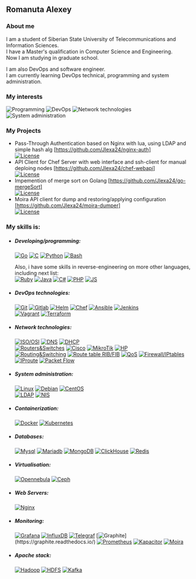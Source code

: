 ## Romanuta Alexey
### About me
I am a student of Siberian State University of Telecommunications and Information Sciences.  
I have a Master's qualification in Computer Science and Engineering.  
Now I am studying in graduate school.

I am also DevOps and software engineer.  
I am currently learning DevOps technical, programming and system administration.

### My interests
![Programming](https://img.shields.io/badge/-Programming-232830?style=for-the-badge) ![DevOps](https://img.shields.io/badge/-DevOps-232830?style=for-the-badge&logo=DevOps) ![Network technologies](https://img.shields.io/badge/-Network%20technologies-232830?style=for-the-badge) ![System administration](https://img.shields.io/badge/-System%20administration-232830?style=for-the-badge)

### My Projects
 - Pass-Through Authentication based on Nginx with lua, using LDAP and simple hash alg [https://github.com/JIexa24/nginx-auth]  
 [![License](https://img.shields.io/github/license/JIexa24/nginx-auth)](https://github.com/JIexa24/nginx-auth/blob/master/LICENSE)  
 - API Client for Chef Server with web interface and ssh-client for manual deploing nodes [https://github.com/JIexa24/chef-webapi]  
 [![License](https://img.shields.io/github/license/JIexa24/chef-webapi)](https://github.com/JIexa24/chef-webapi/blob/master/LICENSE) 
 - Impemention of merge sort on Golang [https://github.com/JIexa24/go-mergeSort]  
 [![License](https://img.shields.io/github/license/JIexa24/go-mergeSort)](https://github.com/JIexa24/go-mergeSort/blob/master/LICENSE)  
 - Moira API client for dump and restoring/applying configuration [https://github.com/JIexa24/moira-dumper]  
 [![License](https://img.shields.io/github/license/JIexa24/moira-dumper)](https://github.com/JIexa24/moira-dumper/blob/master/LICENSE)  

### My skills is:
- ##### Developing/programming:
  [![Go](https://img.shields.io/badge/-Golang-232830?style=fflat-square&logo=Go&logoColor=6296CC)](https://golang.org/)
  [![C](https://img.shields.io/badge/-C-232830?style=fflat-square&logo=C&logoColor=6296CC)](https://en.wikipedia.org/wiki/C_(programming_language))
  [![Python](https://img.shields.io/badge/-Python-232830?style=fflat-square&logo=Python&logoColor=6296CC)](https://www.python.org/)
  [![Bash](https://img.shields.io/badge/-Bash-232830?style=fflat-square&logo=GNU%20Bash&logoColor=6296CC)](https://www.gnu.org/software/bash/)

  Also, i have some skills in reverse-engineering on more other languages, including next list:  
  [![Ruby](https://img.shields.io/badge/-Ruby-232830?style=fflat-square&logo=Ruby&logoColor=6296CC)](https://www.ruby-lang.org/)
  [![Java](https://img.shields.io/badge/-Java-232830?style=fflat-square&logo=Java&logoColor=6296CC)](https://java.com/)
  [![C#](https://img.shields.io/badge/-C%20Sharp-232830?style=fflat-square&logo=.Net&logoColor=6296CC)](https://github.com/JIexa24)
  [![PHP](https://img.shields.io/badge/-PHP-232830?style=fflat-square&logo=PHP&logoColor=6296CC)](https://php.net)
  [![JS](https://img.shields.io/badge/-JavaScript-232830?style=fflat-square&logo=javascript&logoColor=6296CC)](https://javascript.com)
- ##### DevOps technologies:
  [![Git](https://img.shields.io/badge/-Git-232830?style=fflat-square&logo=git&logoColor=6296CC)](https://git-scm.com/)
  [![Gitlab](https://img.shields.io/badge/-Gitlab%20with%20CI/CD-232830?style=fflat-square&logo=Gitlab&logoColor=6296CC)](https://gitlab.com)
  [![Helm](https://img.shields.io/badge/-Helm-232830?style=fflat-square&logo=Helm&logoColor=6296CC)](https://helm.sh/)
  [![Chef](https://img.shields.io/badge/-Chef-232830?style=fflat-square&logo=Chef&logoColor=6296CC)](https://www.chef.io/)
  [![Ansible](https://img.shields.io/badge/-Ansible-232830?style=fflat-square&logo=Ansible&logoColor=6296CC)](https://www.ansible.com/)
  [![Jenkins](https://img.shields.io/badge/-Jenkins-232830?style=fflat-square&logo=Jenkins&logoColor=6296CC)](https://www.jenkins.io/)  
  [![Vagrant](https://img.shields.io/badge/-Vagrant-232830?style=fflat-square&logo=Vagrant&logoColor=6296CC)](//www.vagrantup.com/)
  [![Terraform](https://img.shields.io/badge/-Terraform-232830?style=fflat-square&logo=Terraform&logoColor=6296CC)](//www.terraform.io/)
- ##### Network technologies:
  [![ISO/OSI](https://img.shields.io/badge/-ISO/OSI-232830?style=fflat-square&logo=&logoColor=6296CC)](https://github.com/JIexa24)
  [![DNS](https://img.shields.io/badge/-DNS%20(bind)-232830?style=fflat-square&logo=&logoColor=6296CC)](https://github.com/JIexa24)
  [![DHCP](https://img.shields.io/badge/-DHCP-232830?style=fflat-square&logo=&logoColor=6296CC)](https://github.com/JIexa24)  
  [![Routers&Switches](https://img.shields.io/badge/-Routers&Switches-232830?style=fflat-square&logo=&logoColor=6296CC)](https://github.com/JIexa24)
  [![Cisco](https://img.shields.io/badge/-Cisco-232830?style=fflat-square&logo=Cisco&logoColor=6296CC)](https://www.cisco.com/)
  [![MikroTik](https://img.shields.io/badge/-MikroTik-232830?style=fflat-square&logo=&logoColor=6296CC)](https://mikrotik.com/)
  [![HP](https://img.shields.io/badge/-HP-232830?style=fflat-square&logo=HP&logoColor=6296CC)](https://www.hp.com/)  
  [![Routing&Switching](https://img.shields.io/badge/-Routing&Switching-232830?style=fflat-square&logo=&logoColor=6296CC)](https://github.com/JIexa24)
  [![Route table RIB/FIB](https://img.shields.io/badge/-Route%20table%20RIB/FIB-232830?style=fflat-square&logo=&logoColor=6296CC)](https://github.com/JIexa24)
  [![QoS](https://img.shields.io/badge/-QoS-232830?style=fflat-square&logo=&logoColor=6296CC)](https://github.com/JIexa24)
  [![Firewall/IPtables](https://img.shields.io/badge/-Firewall/IPtables-232830?style=fflat-square&logo=&logoColor=6296CC)](https://github.com/JIexa24)
  [![IProute](https://img.shields.io/badge/-IProute-232830?style=fflat-square&logo=&logoColor=6296CC)](https://github.com/JIexa24)
  [![Packet Flow](https://img.shields.io/badge/-Packet%20Flow-232830?style=fflat-square&logo=&logoColor=6296CC)](https://github.com/JIexa24)
- ##### System administration:
  [![Linux](https://img.shields.io/badge/-Linux-232830?style=fflat-square&logo=Linux&logoColor=6296CC)](https://www.linux.org/)
  [![Debian](https://img.shields.io/badge/-Debian-232830?style=fflat-square&logo=Debian&logoColor=6296CC)](https://www.debian.org/)
  [![CentOS](https://img.shields.io/badge/-CentOS-232830?style=fflat-square&logo=CentOS&logoColor=6296CC)](https://www.centos.org/)  
  [![LDAP](https://img.shields.io/badge/-LDAP-232830?style=fflat-square&logo=&logoColor=6296CC)](https://wikipedia.org/wiki/LDAP)
  [![NIS](https://img.shields.io/badge/-NIS-232830?style=fflat-square&logo=&logoColor=6296CC)](https://wikipedia.org/wiki/Network_information_system)

- ##### Containerization:
  [![Docker](https://img.shields.io/badge/-Docker-232830?style=fflat-square&logo=Docker&logoColor=6296CC)](https://www.docker.com/)
  [![Kubernetes](https://img.shields.io/badge/-Kubernetes-232830?style=fflat-square&logo=Kubernetes&logoColor=6296CC)](https://kubernetes.io/)
- ##### Databases:
  [![Mysql](https://img.shields.io/badge/-Mysql-232830?style=fflat-square&logo=Mysql&logoColor=6296CC)](https://www.mysql.com/)
  [![Mariadb](https://img.shields.io/badge/-Mariadb-232830?style=fflat-square&logo=Mariadb&logoColor=6296CC)](https://mariadb.org/)
  [![MongoDB](https://img.shields.io/badge/-MongoDB-232830?style=fflat-square&logo=MongoDB&logoColor=6296CC)](https://www.mongodb.com/)
  [![ClickHouse](https://img.shields.io/badge/-ClickHouse-232830?style=fflat-square&logo=&logoColor=6296CC)](https://clickhouse.com/)
  [![Redis](https://img.shields.io/badge/-Redis-232830?style=fflat-square&logo=Redis&logoColor=6296CC)](https://redis.io/)
- ##### Virtualisation:
  [![Opennebula](https://img.shields.io/badge/-Opennebula-232830?style=fflat-square&logo=Opennebula&logoColor=6296CC)](https://opennebula.io/)
  [![Ceph](https://img.shields.io/badge/-Ceph-232830?style=fflat-square&logo=Ceph&logoColor=6296CC)](https://ceph.com/)
- ##### Web Servers:
  [![Nginx](https://img.shields.io/badge/-Nginx-232830?style=fflat-square&logo=Nginx&logoColor=6296CC)](https://nginx.org/)
- ##### Monitoring:
  [![Grafana](https://img.shields.io/badge/-Grafana-232830?style=fflat-square&logo=Grafana&logoColor=6296CC)](https://grafana.com/)
  [![InfluxDB](https://img.shields.io/badge/-InfluxDB-232830?style=fflat-square&logo=InfluxDB&logoColor=6296CC)](https://www.influxdata.com/products/influxdb/)
  [![Telegraf](https://img.shields.io/badge/-Telegraf-232830?style=fflat-square&logo=Telegraph&logoColor=6296CC)](https://www.influxdata.com/time-series-platform/telegraf/)
  [![Graphite](https://img.shields.io/badge/-Graphite%20(Lomik's)-232830?style=fflat-square&logo=&logoColor=6296CC)](https://graphite.readthedocs.io/)
  [![Prometheus](https://img.shields.io/badge/-Prometheus-232830?style=fflat-square&logo=Prometheus&logoColor=6296CC)](https://prometheus.io/)
  [![Kapacitor](https://img.shields.io/badge/-Kapacitor-232830?style=fflat-square&logo=&logoColor=6296CC)](https://github.com/influxdata/kapacitor)
  [![Moira](https://img.shields.io/badge/-Moira%20(Alerting)-232830?style=fflat-square&logo=&logoColor=6296CC)](https://moira.readthedocs.io/)
- ##### Apache stack:
  [![Hadoop](https://img.shields.io/badge/-Hadoop-232830?style=fflat-square&logo=&logoColor=6296CC)](https://hadoop.apache.org/)
  [![HDFS](https://img.shields.io/badge/-HDFS-232830?style=fflat-square&logo=&logoColor=6296CC)](https://hadoop.apache.org/)
  [![Kafka](https://img.shields.io/badge/-Kafka-232830?style=fflat-square&logo=Apache%20Kafka&logoColor=6296CC)](https://kafka.apache.org/)
  

<!--
**JIexa24/JIexa24** is a ✨ _special_ ✨ repository because its `README.md` (this file) appears on your GitHub profile.

Here are some ideas to get you started:

- 🔭 I’m currently working on ...
- 🌱 I’m currently learning ...
- 👯 I’m looking to collaborate on ...
- 🤔 I’m looking for help with ...
- 💬 Ask me about ...
- 📫 How to reach me: ...
- 😄 Pronouns: ...
- ⚡ Fun fact: ...
-->
